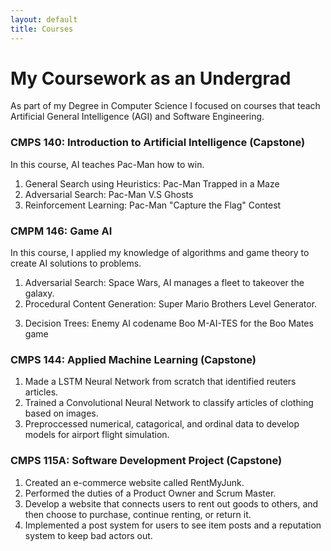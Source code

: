 ```yaml
---
layout: default
title: Courses
---
```

# My Coursework as an Undergrad
As part of my Degree in Computer Science I focused on courses that teach Artificial General Intelligence (AGI) and Software Engineering.

### CMPS 140: Introduction to Artificial Intelligence (Capstone)
In this course, AI teaches Pac-Man how to win.
1. General Search using Heuristics: Pac-Man Trapped in a Maze
2. Adversarial Search: Pac-Man V.S Ghosts
3. Reinforcement Learning: Pac-Man "Capture the Flag" Contest

### CMPM 146: Game AI 
In this course, I applied my knowledge of algorithms and game theory to create AI solutions to problems.
1. Adversarial Search: Space Wars, AI manages a fleet to takeover the galaxy.
2. Procedural Content Generation: Super Mario Brothers Level Generator.
<!-- Built using Python and the Unity Game Engine --> 
3. Decision Trees: Enemy AI codename Boo M-AI-TES for the Boo Mates game
<!-- Built using C++ and the Unity Game Engine -->

### CMPS 144: Applied Machine Learning (Capstone)
1. Made a LSTM Neural Network from scratch that identified reuters articles.
2. Trained a Convolutional Neural Network to classify articles of clothing based on images.
3. Preproccessed numerical, catagorical, and ordinal data to develop models for airport flight simulation.

### CMPS 115A: Software Development Project (Capstone)
1. Created an e-commerce website called RentMyJunk.
2. Performed the duties of a Product Owner and Scrum Master.
2. Develop a website that connects users to rent out goods to others, and then choose to purchase, continue renting, or return it.
3. Implemented a post system for users to see item posts and a reputation system to keep bad actors out.
